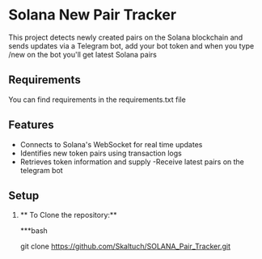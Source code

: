 # Solana New Pair Tracker

This project detects newly created pairs on the Solana blockchain and sends updates via a Telegram bot, add your bot token and when you type /new on the bot you'll get latest Solana pairs 
## Requirements
 You can find requirements in the requirements.txt file 

## Features

- Connects to Solana's WebSocket for real time updates
- Identifies new token pairs using transaction logs
- Retrieves token information and supply
-Receive latest pairs on the telegram bot


## Setup

1. ** To Clone the repository:**

   ***bash
   
   git clone https://github.com/Skaltuch/SOLANA_Pair_Tracker.git
   
